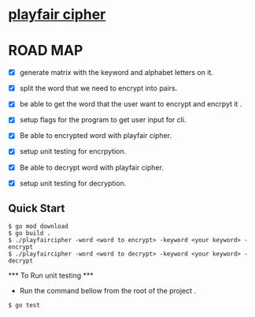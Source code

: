 # [playfair cipher](https://en.wikipedia.org/wiki/Playfair_cipher)

# ROAD MAP
- [X] generate matrix with the keyword and alphabet letters on it.
- [X] split the word that we need to encrypt into pairs.
- [X] be able to get the word that the user want to encrypt and encrpyt it .
- [X] setup flags for the program to get user input for cli.
- [X] Be able to encrypted word with playfair cipher.
- [X] setup unit testing for encrpytion.
- [x] Be able to decrypt word with playfair cipher.
- [X] setup unit testing for decryption.


## Quick Start

```console
$ go mod download
$ go build .
$ ./playfaircipher -word <word to encrypt> -keyword <your keyword> -encrypt
$ ./playfaircipher -word <word to decrypt> -keyword <your keyword> -decrypt
```
*** To Run unit testing ***
- Run the command bellow from the root of the project .
```console
$ go test
```
